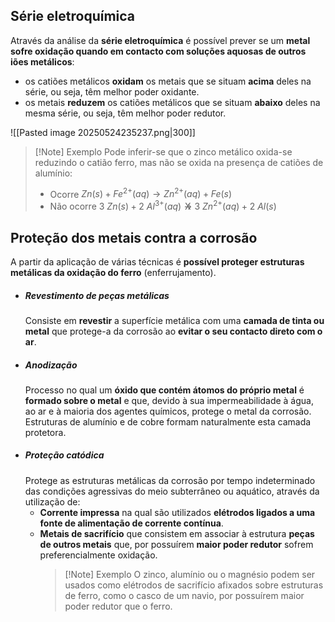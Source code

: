 ## Série eletroquímica
Através da análise da **série eletroquímica** é possível prever se um **metal sofre oxidação quando em contacto com soluções aquosas de outros iões metálicos**:
- os catiões metálicos **oxidam** os metais que se situam **acima** deles na série, ou seja, têm melhor poder oxidante.
- os metais **reduzem** os catiões metálicos que se situam **abaixo** deles na mesma série, ou seja, têm melhor poder redutor.

![[Pasted image 20250524235237.png|300]]

>[!Note] Exemplo
>Pode inferir-se que o zinco metálico oxida-se reduzindo o catião ferro, mas não se oxida na presença de catiões de alumínio:
>- Ocorre $Zn(s)+Fe^{2+}(aq) \longrightarrow Zn^{2+} (aq) + Fe(s)$
>- Não ocorre $3\ Zn(s) + 2\ Al^{3+} (aq)$ <span style="position: relative; display: inline-block;">$\longrightarrow$<span style="position: absolute; left: 0; right: 0; text-align: center;"> X </span></span> $3\ Zn^{2+}(aq) + 2\ Al(s)$

## Proteção dos metais contra a corrosão
A partir da aplicação de várias técnicas é **possível proteger estruturas metálicas da oxidação do ferro** (enferrujamento).
- ##### Revestimento de peças metálicas
	Consiste em **revestir** a superfície metálica com uma **camada de tinta ou metal** que protege-a da corrosão ao **evitar o seu contacto direto com o ar**.
- ##### Anodização
	Processo no qual um **óxido que contém átomos do próprio metal** é **formado sobre o metal** e que, devido à sua impermeabilidade à água, ao ar e à maioria dos agentes químicos, protege o metal da corrosão.
	Estruturas de alumínio e de cobre formam naturalmente esta camada protetora.
- ##### Proteção catódica
	Protege as estruturas metálicas da corrosão por tempo indeterminado das condições agressivas do meio subterrâneo ou aquático, através da utilização de:
	- **Corrente impressa** na qual são utilizados **elétrodos ligados a uma fonte de alimentação de corrente contínua**.
	- **Metais de sacrifício** que consistem em associar à estrutura **peças de outros metais** que, por possuírem **maior poder redutor** sofrem preferencialmente oxidação.
	  >[!Note] Exemplo
	  >O zinco, alumínio ou o magnésio podem ser usados como elétrodos de sacrifício afixados sobre estruturas de ferro, como o casco de um navio, por possuírem maior poder redutor que o ferro.
